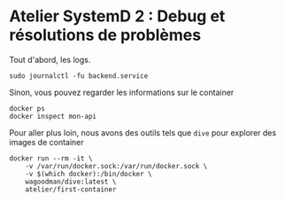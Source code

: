 # Atelier SystemD 2 : Debug et résolutions de problèmes

Tout d'abord, les logs.

```
sudo journalctl -fu backend.service
```

Sinon, vous pouvez regarder les informations sur le container

```
docker ps
docker inspect mon-api
```

Pour aller plus loin, nous avons des outils tels que `dive` pour explorer des images de container

```
docker run --rm -it \
    -v /var/run/docker.sock:/var/run/docker.sock \
    -v $(which docker):/bin/docker \
    wagoodman/dive:latest \
    atelier/first-container
```
